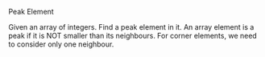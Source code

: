 Peak Element

Given an array of integers. 
Find a peak element in it. 
An array element is a peak if it is NOT smaller than its neighbours. 
For corner elements, we need to consider only one neighbour.  